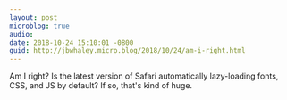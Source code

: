 ```yaml
---
layout: post
microblog: true
audio: 
date: 2018-10-24 15:10:01 -0800
guid: http://jbwhaley.micro.blog/2018/10/24/am-i-right.html
---
```

Am I right? Is the latest version of Safari automatically lazy-loading fonts, CSS, and JS by default? If so, that's kind of huge.

